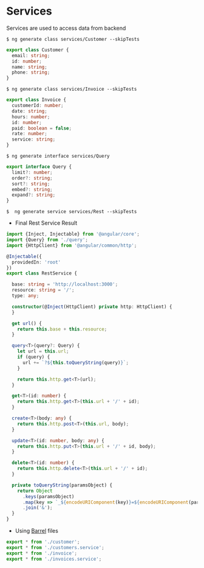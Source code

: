 # Services 

Services are used to access data from backend

```
$ ng generate class services/Customer --skipTests
```

```typescript
export class Customer {
  email: string;
  id: number;
  name: string;
  phone: string;
}
```

```
$ ng generate class services/Invoice --skipTests
```


```typescript
export class Invoice {
  customerId: number;
  date: string;
  hours: number;
  id: number;
  paid: boolean = false;
  rate: number;
  service: string;
}
```

```
$ ng generate interface services/Query
```


```typescript
export interface Query {
  limit?: number;
  order?: string;
  sort?: string;
  embed?: string;
  expand?: string;
}
```

```
$  ng generate service services/Rest --skipTests
```

* Final Rest Service Result

```typescript
import {Inject, Injectable} from '@angular/core';
import {Query} from './query';
import {HttpClient} from '@angular/common/http';

@Injectable({
  providedIn: 'root'
})
export class RestService {

  base: string = 'http://localhost:3000';
  resource: string = '/';
  type: any;

  constructor(@Inject(HttpClient) private http: HttpClient) {
  }

  get url() {
    return this.base + this.resource;
  }

  query<T>(query?: Query) {
    let url = this.url;
    if (query) {
      url += `?${this.toQueryString(query)}`;
    }

    return this.http.get<T>(url);
  }

  get<T>(id: number) {
    return this.http.get<T>(this.url + '/' + id);
  }

  create<T>(body: any) {
    return this.http.post<T>(this.url, body);
  }

  update<T>(id: number, body: any) {
    return this.http.put<T>(this.url + '/' + id, body);
  }

  delete<T>(id: number) {
    return this.http.delete<T>(this.url + '/' + id);
  }

  private toQueryString(paramsObject) {
    return Object
      .keys(paramsObject)
      .map(key => `_${encodeURIComponent(key)}=${encodeURIComponent(paramsObject[key])}`)
      .join('&');
  }
}
```

* Using [Barrel](https://medium.com/@adrianfaciu/barrel-files-to-use-or-not-to-use-75521cd18e65) files

```typescript
export * from './customer';
export * from './customers.service';
export * from './invoice';
export * from './invoices.service';
```
